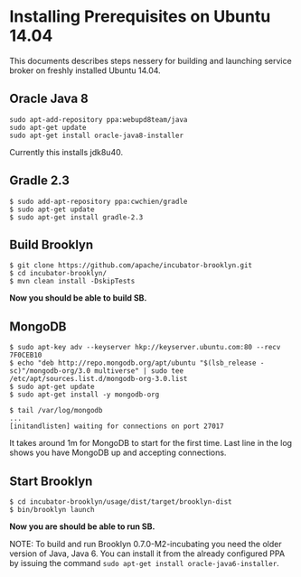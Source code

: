 # Installing Prerequisites on Ubuntu 14.04

This documents describes steps nessery for building and launching service broker on freshly installed Ubuntu 14.04.

## Oracle Java 8

```
sudo apt-add-repository ppa:webupd8team/java
sudo apt-get update
sudo apt-get install oracle-java8-installer
```

Currently this installs jdk8u40.

## Gradle 2.3

```
$ sudo add-apt-repository ppa:cwchien/gradle
$ sudo apt-get update
$ sudo apt-get install gradle-2.3
```

## Build Brooklyn

```
$ git clone https://github.com/apache/incubator-brooklyn.git
$ cd incubator-brooklyn/
$ mvn clean install -DskipTests
```

__Now you should be able to build SB.__

## MongoDB

```
$ sudo apt-key adv --keyserver hkp://keyserver.ubuntu.com:80 --recv 7F0CEB10
$ echo "deb http://repo.mongodb.org/apt/ubuntu "$(lsb_release -sc)"/mongodb-org/3.0 multiverse" | sudo tee /etc/apt/sources.list.d/mongodb-org-3.0.list
$ sudo apt-get update
$ sudo apt-get install -y mongodb-org

$ tail /var/log/mongodb
...
[initandlisten] waiting for connections on port 27017
```

It takes around 1m for MongoDB to start for the first time. Last line in the log shows you have MongoDB up and accepting connections.

## Start Brooklyn

```
$ cd incubator-brooklyn/usage/dist/target/brooklyn-dist
$ bin/brooklyn launch
```

__Now you are should be able to run SB.__

NOTE: To build and run Brooklyn 0.7.0-M2-incubating you need the older version of Java, Java 6. You can install it from the already configured PPA by issuing the command `sudo apt-get install oracle-java6-installer`.